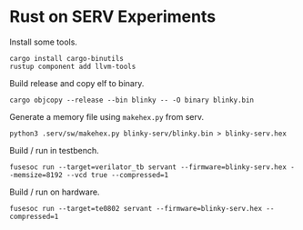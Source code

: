 # Rust on SERV Experiments

Install some tools.

```shell
cargo install cargo-binutils
rustup component add llvm-tools
```

Build release and copy elf to binary.

```shell
cargo objcopy --release --bin blinky -- -O binary blinky.bin
```

Generate a memory file using `makehex.py` from serv.

```shell
python3 .serv/sw/makehex.py blinky-serv/blinky.bin > blinky-serv.hex
```

Build / run in testbench.

```shell
fusesoc run --target=verilator_tb servant --firmware=blinky-serv.hex --memsize=8192 --vcd true --compressed=1
```

Build / run on hardware.

```shell
fusesoc run --target=te0802 servant --firmware=blinky-serv.hex --compressed=1
```
